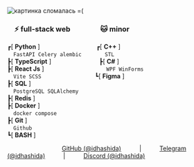 ![картинка сломалась =(](https://i.imgur.com/fETQyjG.png)
### &emsp;⚡ full-stack web&emsp;&emsp;&emsp;&emsp;&nbsp;🐱 minor <br>
┏[ **Python** ] &emsp;&emsp;&emsp;&emsp;&emsp;&emsp;&emsp;&emsp;&emsp;┏[ **C++** ] <br>
 &emsp;`FastAPI Celery alembic` &emsp;&emsp;&emsp;&nbsp;&nbsp;`STL` <br>
┣[ **TypeScript** ]&emsp;&emsp;&nbsp;&nbsp;&nbsp;&nbsp;&nbsp;&nbsp;&nbsp;&nbsp;&nbsp;&nbsp;&nbsp;&nbsp;&nbsp;&nbsp;&nbsp;&nbsp;&nbsp;&nbsp;&nbsp;&nbsp;&nbsp;┣[ **C#** ] <br>
┣[ **React Js** ]&emsp;&emsp;&emsp;&emsp;&emsp;&emsp;&emsp;&emsp;&emsp;&emsp;&nbsp;`WPF WinForms` <br>
 &emsp;`Vite SCSS`&emsp;&emsp;&emsp;&emsp;&emsp;&emsp;&emsp;&emsp;&nbsp;&nbsp;&nbsp;┗[ **Figma** ] <br>
┣[ **SQL** ] <br>
 &emsp;`PostgreSQL SQLAlchemy`<br>
┣[ **Redis** ] <br>
┣[ **Docker** ] <br>
 &emsp;`docker compose` <br>
┣[ **Git** ] <br>
 &emsp;`Github` <br>
┗[ **BASH** ] <br>

&emsp;&emsp;&emsp;&emsp;&emsp;&emsp;&emsp;&emsp;&emsp;[GitHub (@idhashida)](https://github.com/idhashida)&emsp;&emsp;&emsp;|&emsp;&emsp;&emsp;[Telegram (@idhashida)](https://t.me/idhashida)&emsp;&emsp;&emsp;|&emsp;&emsp;&emsp;[Discord (@idhashida)](https://discordapp.com/users/517293553555079171)
